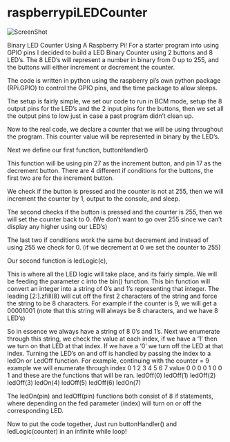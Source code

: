 # raspberrypiLEDCounter

![ScreenShot](http:www.yrra.net/wp-content/uploads/2015/09/IMG_2640.jpg)

Binary LED Counter Using A Raspberry Pi!
For a starter program into using GPIO pins I decided to build a LED Binary Counter using 2 buttons and 8 LED’s. The 8 LED’s will represent a number in binary from 0 up to 255, and the buttons will either increment or decrement the counter.

The code is written in python using the raspberry pi’s own python package (RPi.GPIO) to control the GPIO pins, and the time package to allow sleeps.

The setup is fairly simple, we set our code to run in BCM mode, setup the 8 output pins for the LED’s and the 2 input pins for the buttons, then we set all the output pins to low just in case a past program didn’t clean up.

Now to the real code, we declare a counter that we will be using throughout the program. This counter value will be represented in binary by the LED’s.

Next we define our first function, buttonHandler()

This function will be using pin 27 as the increment button, and pin 17 as the decrement button. There are 4 different if conditions for the buttons, the first two are for the increment button.

We check if the button is pressed and the counter is not at 255, then we will increment the counter by 1, output to the console, and sleep.

The second checks if the button is pressed and the counter is 255, then we will set the counter back to 0. (We don’t want to go over 255 since we can’t display any higher using our LED’s)

The last two if conditions work the same but decrement and instead of using 255 we check for 0. (if we decrement at 0 we set the counter to 255)

Our second function is ledLogic(c),

This is where all the LED logic will take place, and its fairly simple.
We will be feeding the parameter c into the bin() function. This bin function will convert an integer into a string of 0’s and 1’s representing that integer.
The leading [2:].zfill(8) will cut off the first 2 characters of the string and force the string to be 8 characters.
For example if the counter is 9, we will get a 00001001 (note that this string will always be 8 characters, and we have 8 LED’s)

So in essence we always have a string of 8 0’s and 1’s.
Next we enumerate through this string, we check the value at each index, if we have a ‘1’ then we turn on that LED at that index.
If we have a ‘0’ we turn off the LED at that index. Turning the LED’s on and off is handled by passing the index to a ledOn or LedOff function.
For example, continuing with the counter = 9 example we will enumerate through
index
0 1 2 3 4 5 6 7
value
0 0 0 0 1 0 0 1
and these are the functions that will be ran.
ledOff(0)
ledOff(1)
ledOff(2)
ledOff(3)
ledOn(4)
ledOff(5)
ledOff(6)
ledOn(7)

The ledOn(pin) and ledOff(pin) functions both consist of 8 if statements, where depending on the fed parameter (index) will turn on or off the corresponding LED.

Now to put the code together,
Just run buttonHandler() and ledLogic(counter) in an infinite while loop!
